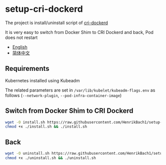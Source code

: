 # setup-cri-dockerd

The project is install/uninstall script of [cri-dockerd](https://github.com/Mirantis/cri-dockerd)

It is very easy to switch from Docker Shim to CRI Dockerd and back, Pod does not restart

- [English](https://github.com/H/blob/main/README.md)
- [简体中文](https://github.com/HenrikBach1/setup-cri-dockerd/blob/main/README_cn.md)

## Requirements

Kubernetes installed using Kubeadm

The related parameters are set in `/var/lib/kubelet/kubeadm-flags.env` as follows  (`--network-plugin`, `--pod-infra-container-image`)

## Switch from Docker Shim to CRI Dockerd
``` bash
wget -O install.sh https://raw.githubusercontent.com/HenrikBach1/setup-cri-dockerd/main/install.sh
chmod +x ./install.sh && ./install.sh
```

## Back
``` bash
wget -O uninstall.sh https://raw.githubusercontent.com/HenrikBach1/setup-cri-dockerd/main/uninstall.sh
chmod +x ./uninstall.sh && ./uninstall.sh
```
